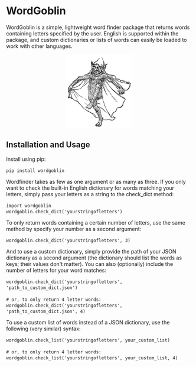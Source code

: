 # WordGoblin
WordGoblin is a simple, lightweight word finder package that returns words containing letters specified by the user. English is supported within the package, and custom dictionaries or lists of words can easily be loaded to work with other languages.
     

<p align="center">
<img src="https://raw.githubusercontent.com/ian-nai/wordgoblin/main/wordgoblin_logo.png" height="200" width="180">
</p>

## Installation and Usage
Install using pip:
```
pip install wordgoblin
```

Wordfinder takes as few as one argument or as many as three. If you only want to check the built-in English dictionary for words matching your letters, simply pass your letters as a string to the check_dict method:

```
import wordgoblin
wordgoblin.check_dict('yourstringofletters')
```

To only return words containing a certain number of letters, use the same method by specify your number as a second argument:

```
wordgoblin.check_dict('yourstringofletters', 3)
```

And to use a custom dictionary, simply provide the path of your JSON dictionary as a second argument (the dictionary should list the words as keys; their values don't matter). You can also (optionally) include the number of letters for your word matches:

```
wordgoblin.check_dict('yourstringofletters', 'path_to_custom_dict.json')

# or, to only return 4 letter words:
wordgoblin.check_dict('yourstringofletters', 'path_to_custom_dict.json', 4)
```

To use a custom list of words instead of a JSON dictionary, use the following (very similar) syntax:

```
wordgoblin.check_list('yourstringofletters', your_custom_list)

# or, to only return 4 letter words:
wordgoblin.check_list('yourstringofletters', your_custom_list, 4)
```
